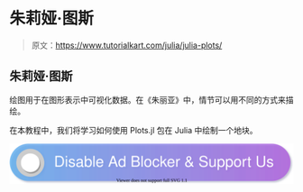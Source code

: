 # 朱莉娅·图斯

> 原文：<https://www.tutorialkart.com/julia/julia-plots/>

## 朱莉娅·图斯

绘图用于在图形表示中可视化数据。在《朱丽亚》中，情节可以用不同的方式来描绘。

在本教程中，我们将学习如何使用 Plots.jl 包在 Julia 中绘制一个地块。

[![](img/925da31b32d6bc3827932f6c8afb11bb.png)](https://www.tutorialkart.com/)